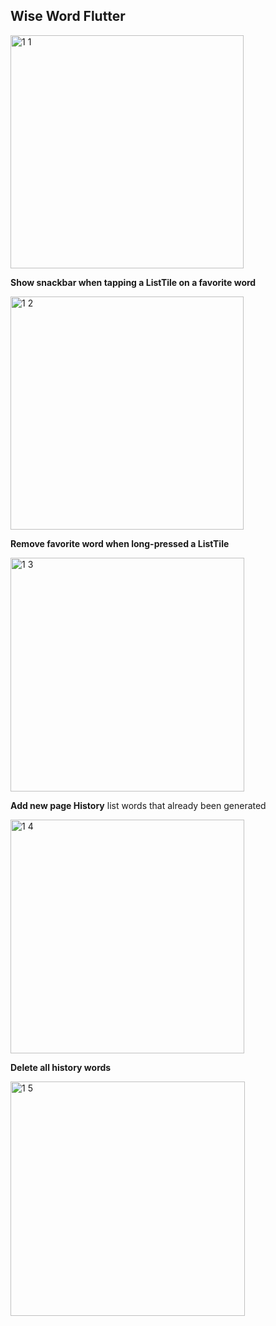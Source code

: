 ## Wise Word Flutter
<img width="373" alt="1 1" src="https://github.com/user-attachments/assets/679aba3f-e14d-42a7-b221-919e25ebdc23">


**Show snackbar when tapping a ListTile on a favorite word**

<img width="373" alt="1 2" src="https://github.com/user-attachments/assets/368fc9bf-4275-48f5-b5cd-0369867fd554">


**Remove favorite word when long-pressed a ListTile**

<img width="374" alt="1 3" src="https://github.com/user-attachments/assets/395bb337-900b-4ac7-b7ca-8395623c8625">


**Add new page History** list words that already been generated

<img width="374" alt="1 4" src="https://github.com/user-attachments/assets/add5d998-64d1-495b-a18d-b83f504cdbfe">


**Delete all history words**

<img width="375" alt="1 5" src="https://github.com/user-attachments/assets/c623697a-218d-479e-8ff8-d1b06605c29a">
